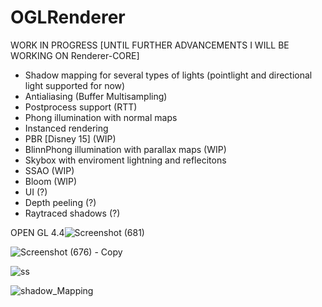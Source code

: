 # OGLRenderer

WORK IN PROGRESS
[UNTIL FURTHER ADVANCEMENTS I WILL BE WORKING ON Renderer-CORE]

- Shadow mapping for several types of lights (pointlight and directional light supported for now)
- Antialiasing (Buffer Multisampling)
- Postprocess support (RTT)
- Phong illumination with normal maps
- Instanced rendering
- PBR [Disney 15] (WIP)
- BlinnPhong illumination with parallax maps (WIP)
- Skybox with enviroment lightning and reflecitons
- SSAO (WIP)
- Bloom (WIP)
- UI (?)
- Depth peeling (?)
- Raytraced shadows (?)

OPEN GL 4.4![Screenshot (681)](https://user-images.githubusercontent.com/79087129/235375253-89756f53-1b3a-47de-a9c9-31adb8423a06.jpg)



![Screenshot (676) - Copy](https://user-images.githubusercontent.com/79087129/235357252-04a7d0d6-2485-472e-a0b7-b331a6500180.jpg)


![ss](https://user-images.githubusercontent.com/79087129/228952151-e5542f66-9961-48bf-b8f1-b8fc74d1ec3f.png)


![shadow_Mapping](https://user-images.githubusercontent.com/79087129/226458667-4d74b6d3-93c3-4782-bd9f-94ce423f9fa9.gif)
